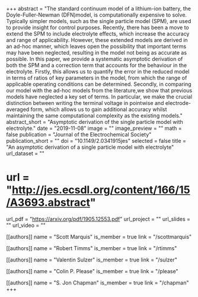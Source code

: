 +++
abstract = "The standard continuum model of a lithium-ion  battery,  the  Doyle-Fuller-Newman  (DFN)model,  is computationally expensive to solve.  Typically simpler models,  such as the single particle model (SPM), are used to provide insight for control purposes.  Recently, there has been a move to extend the SPM to include electrolyte effects, which increase the accuracy and range of applicability. However, these extended models are derived in an ad-hoc manner, which leaves open the possibility that important terms may have been neglected,  resulting in the model not being as accurate as possible.  In this paper, we provide a systematic asymptotic derivation  of  both  the  SPM  and  a  correction  term  that  accounts  for  the  behaviour  in  the electrolyte.  Firstly, this allows us to quantify the error in the reduced model in terms of ratios of key parameters in the model, from which the range of applicable operating conditions can be determined.  Secondly, in comparing our model with the ad-hoc models from the literature,we show that previous models have neglected a key set of terms.  In particular, we make the crucial distinction between writing the terminal voltage in pointwise and electrode-averaged form, which allows us to gain additional accuracy whilst maintaining the same computational complexity as the existing models."
abstract_short = "Asymptotic derivation of the single particle model with electrolyte."
date = "2019-11-08"
image = ""
image_preview = ""
math = false
publication = "Journal of the Electrochemical Society"
publication_short = ""
doi = "10.1149/2.0341915jes"
selected = false
title = "An asymptotic derivation of a single particle model with electrolyte"
url_dataset = ""
# url = "http://jes.ecsdl.org/content/166/15/A3693.abstract"
url_pdf = "https://arxiv.org/pdf/1905.12553.pdf"
url_project = ""
url_slides = ""
url_video = ""

[[authors]]
    name = "Scott Marquis"
    is_member = true
    link = "/scottmarquis"

[[authors]]
    name = "Robert Timms"
    is_member = true
    link = "/rtimms"

[[authors]]
    name = "Valentin Sulzer"
    is_member = true
    link = "/sulzer"

[[authors]]
    name = "Colin P. Please"
    is_member = true
    link = "/please"

[[authors]]
    name = "S. Jon Chapman"
    is_member = true
    link = "/chapman"
+++
